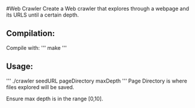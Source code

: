 #Web Crawler
Create a Web crawler that explores through a webpage and its URLS until a certain depth. 

## Compilation:
Compile with: 
'''
make
'''
## Usage:
'''
./crawler seedURL pageDirectory maxDepth
'''
Page Directory is where files explored will be saved. 

Ensure max depth is in the range [0,10].
